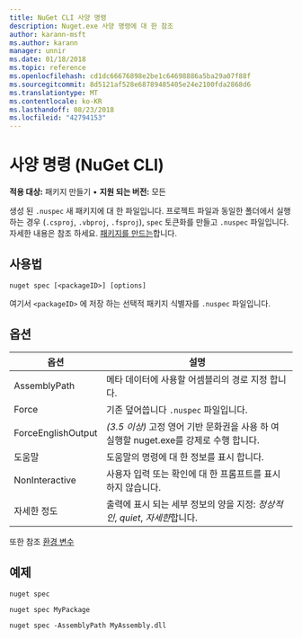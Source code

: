 ```yaml
---
title: NuGet CLI 사양 명령
description: Nuget.exe 사양 명령에 대 한 참조
author: karann-msft
ms.author: karann
manager: unnir
ms.date: 01/18/2018
ms.topic: reference
ms.openlocfilehash: cd1dc66676898e2be1c64698886a5ba29a07f88f
ms.sourcegitcommit: 8d5121af528e68789485405e24e2100fda2868d6
ms.translationtype: MT
ms.contentlocale: ko-KR
ms.lasthandoff: 08/23/2018
ms.locfileid: "42794153"
---
```

# <a name="spec-command-nuget-cli"></a>사양 명령 (NuGet CLI)

**적용 대상:** 패키지 만들기 &bullet; **지원 되는 버전:** 모든

생성 된 `.nuspec` 새 패키지에 대 한 파일입니다. 프로젝트 파일과 동일한 폴더에서 실행 하는 경우 (`.csproj`, `.vbproj`, `.fsproj`), `spec` 토큰화를 만들고 `.nuspec` 파일입니다. 자세한 내용은 참조 하세요. [패키지를 만드는](../create-packages/creating-a-package.md)합니다.

## <a name="usage"></a>사용법

```cli
nuget spec [<packageID>] [options]
```

여기서 `<packageID>` 에 저장 하는 선택적 패키지 식별자를 `.nuspec` 파일입니다.

## <a name="options"></a>옵션

| 옵션 | 설명 |
| --- | --- |
| AssemblyPath | 메타 데이터에 사용할 어셈블리의 경로 지정 합니다. |
| Force | 기존 덮어씁니다 `.nuspec` 파일입니다. |
| ForceEnglishOutput | *(3.5 이상)*  고정 영어 기반 문화권을 사용 하 여 실행할 nuget.exe를 강제로 수행 합니다. |
| 도움말 | 도움말의 명령에 대 한 정보를 표시 합니다. |
| NonInteractive | 사용자 입력 또는 확인에 대 한 프롬프트를 표시 하지 않습니다. |
| 자세한 정도 | 출력에 표시 되는 세부 정보의 양을 지정: *정상적인*, *quiet*, *자세한*합니다. |

또한 참조 [환경 변수](cli-ref-environment-variables.md)

## <a name="examples"></a>예제

```cli
nuget spec

nuget spec MyPackage

nuget spec -AssemblyPath MyAssembly.dll
```
